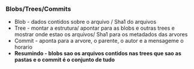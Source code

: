 ### Blobs/Trees/Commits
- Blob - dados contidos sobre o arquivo / Sha1 do arquivos
- Tree - montar a estrutura/ apontar para as blobs e outras trees e mostrar onde estao os arquivos/ Sha1 para os metadados das arvores
- Commit - aponta para a arvore, o parente, o autor e a mensageme  o horario
- **Resumindo - blobs sao os arquivos contidos nas trees que sao as pastas e o commit é o conjunto de tudo**
